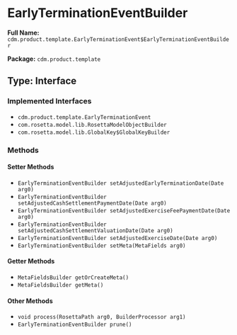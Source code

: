 # EarlyTerminationEventBuilder

**Full Name:** `cdm.product.template.EarlyTerminationEvent$EarlyTerminationEventBuilder`

**Package:** `cdm.product.template`

## Type: Interface

### Implemented Interfaces

- `cdm.product.template.EarlyTerminationEvent`
- `com.rosetta.model.lib.RosettaModelObjectBuilder`
- `com.rosetta.model.lib.GlobalKey$GlobalKeyBuilder`

### Methods

#### Setter Methods

- `EarlyTerminationEventBuilder setAdjustedEarlyTerminationDate(Date arg0)`
- `EarlyTerminationEventBuilder setAdjustedCashSettlementPaymentDate(Date arg0)`
- `EarlyTerminationEventBuilder setAdjustedExerciseFeePaymentDate(Date arg0)`
- `EarlyTerminationEventBuilder setAdjustedCashSettlementValuationDate(Date arg0)`
- `EarlyTerminationEventBuilder setAdjustedExerciseDate(Date arg0)`
- `EarlyTerminationEventBuilder setMeta(MetaFields arg0)`

#### Getter Methods

- `MetaFieldsBuilder getOrCreateMeta()`
- `MetaFieldsBuilder getMeta()`

#### Other Methods

- `void process(RosettaPath arg0, BuilderProcessor arg1)`
- `EarlyTerminationEventBuilder prune()`

